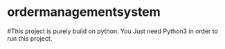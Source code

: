 # ordermanagementsystem
#This project is purely build on python. You Just need Python3 in order to run this project.
